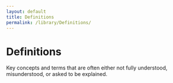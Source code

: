 ```yaml
---
layout: default
title: Definitions
permalink: /library/Definitions/
---
```


# Definitions

Key concepts and terms that are often either not fully understood, misunderstood, or asked to be explained.
